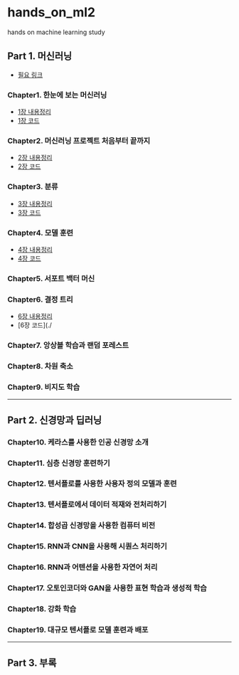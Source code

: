 # hands_on_ml2
hands on machine learning study

## Part 1. 머신러닝

- [필요 링크](./00_link.md)
### Chapter1. 한눈에 보는 머신러닝
- [1장 내용정리](./01_machine_learning.md)
- [1장 코드](./ex1-1.ipynb)
### Chapter2. 머신러닝 프로젝트 처음부터 끝까지
- [2장 내용정리](./02_project.md)
- [2장 코드](./ex2.ipynb)
### Chapter3. 분류
- [3장 내용정리](./03_classification.md)
- [3장 코드](./ex3.ipynb)
### Chapter4. 모델 훈련
- [4장 내용정리](./04_training_linear_model.md)
- [4장 코드](./ex4.ipynb)
### Chapter5. 서포트 백터 머신
### Chapter6. 결정 트리
- [6장 내용정리](./06_decision_trees.md)
- [6장 코드](./
### Chapter7. 앙상블 학습과 랜덤 포레스트
### Chapter8. 차원 축소
### Chapter9. 비지도 학습
---

## Part 2. 신경망과 딥러닝

### Chapter10. 케라스를 사용한 인공 신경망 소개
### Chapter11. 심층 신경망 훈련하기
### Chapter12. 텐서플로를 사용한 사용자 정의 모델과 훈련
### Chapter13. 텐서플로에서 데이터 적재와 전처리하기
### Chapter14. 합성곱 신경망을 사용한 컴퓨터 비전
### Chapter15. RNN과 CNN을 사용해 시퀀스 처리하기
### Chapter16. RNN과 어텐션을 사용한 자연어 처리
### Chapter17. 오토인코더와 GAN을 사용한 표현 학습과 생성적 학습
### Chapter18. 강화 학습
### Chapter19. 대규모 텐서플로 모델 훈련과 배포
---

## Part 3. 부록
